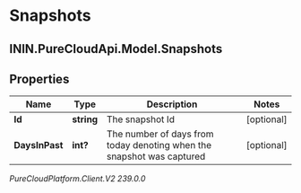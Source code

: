 # Snapshots

## ININ.PureCloudApi.Model.Snapshots

## Properties

|Name | Type | Description | Notes|
|------------ | ------------- | ------------- | -------------|
| **Id** | **string** | The snapshot Id | [optional] |
| **DaysInPast** | **int?** | The number of days from today denoting when the snapshot was captured | [optional] |



_PureCloudPlatform.Client.V2 239.0.0_
